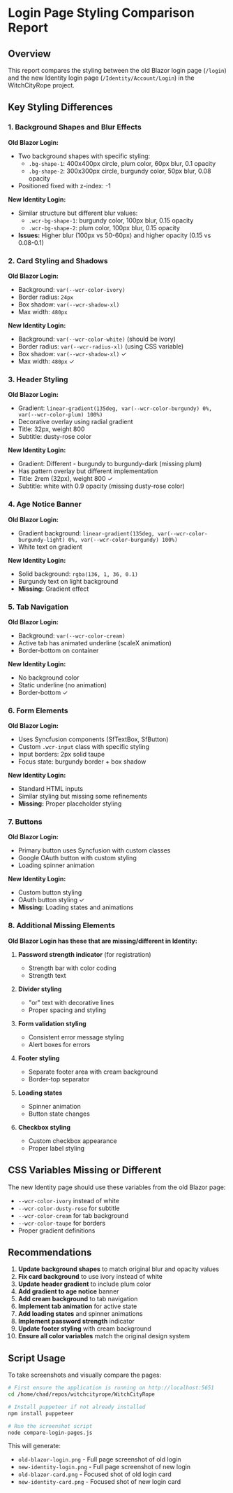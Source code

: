 # Login Page Styling Comparison Report

## Overview
This report compares the styling between the old Blazor login page (`/login`) and the new Identity login page (`/Identity/Account/Login`) in the WitchCityRope project.

## Key Styling Differences

### 1. Background Shapes and Blur Effects

**Old Blazor Login:**
- Two background shapes with specific styling:
  - `.bg-shape-1`: 400x400px circle, plum color, 60px blur, 0.1 opacity
  - `.bg-shape-2`: 300x300px circle, burgundy color, 50px blur, 0.08 opacity
- Positioned fixed with z-index: -1

**New Identity Login:**
- Similar structure but different blur values:
  - `.wcr-bg-shape-1`: burgundy color, 100px blur, 0.15 opacity
  - `.wcr-bg-shape-2`: plum color, 100px blur, 0.15 opacity
- **Issues:** Higher blur (100px vs 50-60px) and higher opacity (0.15 vs 0.08-0.1)

### 2. Card Styling and Shadows

**Old Blazor Login:**
- Background: `var(--wcr-color-ivory)`
- Border radius: `24px`
- Box shadow: `var(--wcr-shadow-xl)`
- Max width: `480px`

**New Identity Login:**
- Background: `var(--wcr-color-white)` (should be ivory)
- Border radius: `var(--wcr-radius-xl)` (using CSS variable)
- Box shadow: `var(--wcr-shadow-xl)` ✓
- Max width: `480px` ✓

### 3. Header Styling

**Old Blazor Login:**
- Gradient: `linear-gradient(135deg, var(--wcr-color-burgundy) 0%, var(--wcr-color-plum) 100%)`
- Decorative overlay using radial gradient
- Title: 32px, weight 800
- Subtitle: dusty-rose color

**New Identity Login:**
- Gradient: Different - burgundy to burgundy-dark (missing plum)
- Has pattern overlay but different implementation
- Title: 2rem (32px), weight 800 ✓
- Subtitle: white with 0.9 opacity (missing dusty-rose color)

### 4. Age Notice Banner

**Old Blazor Login:**
- Gradient background: `linear-gradient(135deg, var(--wcr-color-burgundy-light) 0%, var(--wcr-color-burgundy) 100%)`
- White text on gradient

**New Identity Login:**
- Solid background: `rgba(136, 1, 36, 0.1)`
- Burgundy text on light background
- **Missing:** Gradient effect

### 5. Tab Navigation

**Old Blazor Login:**
- Background: `var(--wcr-color-cream)`
- Active tab has animated underline (scaleX animation)
- Border-bottom on container

**New Identity Login:**
- No background color
- Static underline (no animation)
- Border-bottom ✓

### 6. Form Elements

**Old Blazor Login:**
- Uses Syncfusion components (SfTextBox, SfButton)
- Custom `.wcr-input` class with specific styling
- Input borders: 2px solid taupe
- Focus state: burgundy border + box shadow

**New Identity Login:**
- Standard HTML inputs
- Similar styling but missing some refinements
- **Missing:** Proper placeholder styling

### 7. Buttons

**Old Blazor Login:**
- Primary button uses Syncfusion with custom classes
- Google OAuth button with custom styling
- Loading spinner animation

**New Identity Login:**
- Custom button styling
- OAuth button styling ✓
- **Missing:** Loading states and animations

### 8. Additional Missing Elements

**Old Blazor Login has these that are missing/different in Identity:**

1. **Password strength indicator** (for registration)
   - Strength bar with color coding
   - Strength text

2. **Divider styling**
   - "or" text with decorative lines
   - Proper spacing and styling

3. **Form validation styling**
   - Consistent error message styling
   - Alert boxes for errors

4. **Footer styling**
   - Separate footer area with cream background
   - Border-top separator

5. **Loading states**
   - Spinner animation
   - Button state changes

6. **Checkbox styling**
   - Custom checkbox appearance
   - Proper label styling

## CSS Variables Missing or Different

The new Identity page should use these variables from the old Blazor page:
- `--wcr-color-ivory` instead of white
- `--wcr-color-dusty-rose` for subtitle
- `--wcr-color-cream` for tab background
- `--wcr-color-taupe` for borders
- Proper gradient definitions

## Recommendations

1. **Update background shapes** to match original blur and opacity values
2. **Fix card background** to use ivory instead of white
3. **Update header gradient** to include plum color
4. **Add gradient to age notice** banner
5. **Add cream background** to tab navigation
6. **Implement tab animation** for active state
7. **Add loading states** and spinner animations
8. **Implement password strength** indicator
9. **Update footer styling** with cream background
10. **Ensure all color variables** match the original design system

## Script Usage

To take screenshots and visually compare the pages:

```bash
# First ensure the application is running on http://localhost:5651
cd /home/chad/repos/witchcityrope/WitchCityRope

# Install puppeteer if not already installed
npm install puppeteer

# Run the screenshot script
node compare-login-pages.js
```

This will generate:
- `old-blazor-login.png` - Full page screenshot of old login
- `new-identity-login.png` - Full page screenshot of new login
- `old-blazor-card.png` - Focused shot of old login card
- `new-identity-card.png` - Focused shot of new login card